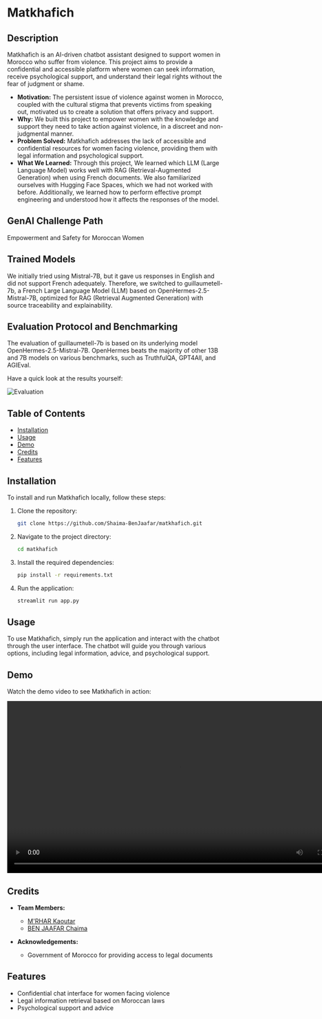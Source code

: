 # Matkhafich

## Description

Matkhafich is an AI-driven chatbot assistant designed to support women in Morocco who suffer from violence. This project aims to provide a confidential and accessible platform where women can seek information, receive psychological support, and understand their legal rights without the fear of judgment or shame.

- **Motivation:** The persistent issue of violence against women in Morocco, coupled with the cultural stigma that prevents victims from speaking out, motivated us to create a solution that offers privacy and support.
- **Why:** We built this project to empower women with the knowledge and support they need to take action against violence, in a discreet and non-judgmental manner.
- **Problem Solved:** Matkhafich addresses the lack of accessible and confidential resources for women facing violence, providing them with legal information and psychological support.
- **What We Learned:** Through this project, We learned which LLM (Large Language Model) works well with RAG (Retrieval-Augmented Generation) when using French documents. We also familiarized ourselves with Hugging Face Spaces, which we had not worked with before. Additionally, we learned how to perform effective prompt engineering and understood how it affects the responses of the model.

## GenAI Challenge Path
Empowerment and Safety for Moroccan Women

## Trained Models
We initially tried using Mistral-7B, but it gave us responses in English and did not support French adequately. Therefore, we switched to guillaumetell-7b, a French Large Language Model (LLM) based on OpenHermes-2.5-Mistral-7B, optimized for RAG (Retrieval Augmented Generation) with source traceability and explainability.

## Evaluation Protocol and Benchmarking
The evaluation of guillaumetell-7b is based on its underlying model OpenHermes-2.5-Mistral-7B. 
OpenHermes beats the majority of other 13B and 7B models on various benchmarks, such as TruthfulQA, GPT4All, and AGIEval.

Have a quick look at the results yourself:

![Evaluation](assets/images/screenshot.png)

## Table of Contents

- [Installation](#installation)
- [Usage](#usage)
- [Demo](#demo)
- [Credits](#credits)
- [Features](#features)

## Installation

To install and run Matkhafich locally, follow these steps:

1. Clone the repository:
    ```bash
    git clone https://github.com/Shaima-BenJaafar/matkhafich.git
    ```
2. Navigate to the project directory:
    ```bash
    cd matkhafich
    ```
3. Install the required dependencies:
    ```bash
    pip install -r requirements.txt
    ```
4. Run the application:
    ```bash
    streamlit run app.py
    ```

## Usage

To use Matkhafich, simply run the application and interact with the chatbot through the user interface. The chatbot will guide you through various options, including legal information, advice, and psychological support.

## Demo

Watch the demo video to see Matkhafich in action:

<video width="800" controls>
  <source src="assets/videos/demo.mp4" type="video/mp4">
  Your browser does not support the video tag.
</video>

## Credits

- **Team Members:**
  - [M'RHAR Kaoutar](https://github.com/kaoutarmrh)
  - [BEN JAAFAR Chaima](https://github.com/Shaima-BenJaafar)

- **Acknowledgements:**
  - Government of Morocco for providing access to legal documents

## Features

- Confidential chat interface for women facing violence
- Legal information retrieval based on Moroccan laws
- Psychological support and advice

